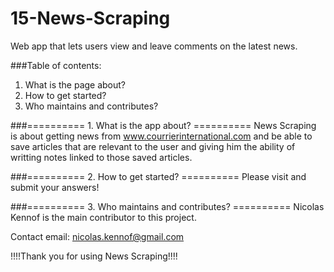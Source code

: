 # 15-News-Scraping
Web app that lets users view and leave comments on the latest news.

###Table of contents:
1. What is the page about?
2. How to get started?
3. Who maintains and contributes?

###========== 1. What is the app about? ==========
News Scraping is about getting news from www.courrierinternational.com and be able to save articles that are relevant to the user and giving him the ability of writting notes linked to those saved articles.

###========== 2. How to get started? ==========
Please visit  and submit your answers!

###========== 3. Who maintains and contributes? ==========
Nicolas Kennof is the main contributor to this project.

Contact email: nicolas.kennof@gmail.com

!!!!Thank you for using News Scraping!!!!